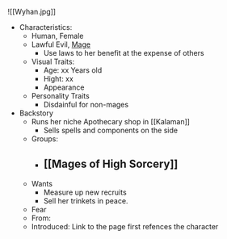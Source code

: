 ![[Wyhan.jpg]]
- Characteristics:
	- Human, Female
	- Lawful Evil, [Mage](https://www.dndbeyond.com/monsters/4831023-mage) 
		- Use laws to her benefit at the expense of others
	- Visual Traits:
		- Age: xx Years old
		- Hight: xx
		- Appearance
	- Personality Traits
		- Disdainful for non-mages
- Backstory
	- Runs her niche Apothecary shop in [[Kalaman]] 
		- Sells spells and components on the side
	- Groups:
		- [[Mages of High Sorcery]] 
			- 
	- Wants
		- Measure up new recruits 
		- Sell her trinkets in peace. 
	- Fear
	- From:
	- Introduced: Link to the page first refences the character